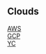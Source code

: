 ## Clouds
[AWS](https://github.com/p-12s/otus-terraform/tree/main/00-examples/AWS)   
[GCP](https://github.com/p-12s/otus-terraform/tree/main/00-examples/GCP)   
[YC](https://github.com/p-12s/otus-terraform/tree/main/00-examples/YC)   
